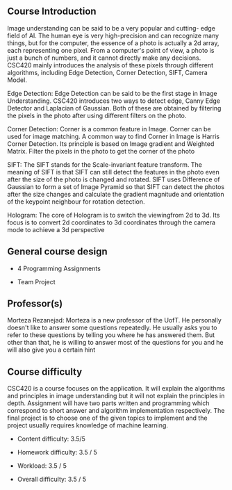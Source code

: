 ## Course Introduction
Image understanding can be said to be a very popular and cutting- edge field of AI. The human eye is very high-precision and can recognize many things, but for the computer, the essence of a photo is actually a 2d array, each representing one pixel.
From a computer's point of view, a photo is just a bunch of numbers, and it cannot directly make any decisions. CSC420 mainly introduces the analysis of these pixels through different algorithms, including Edge Detection, Corner Detection, SIFT, Camera Model.

Edge Detection: Edge Detection can be said to be the first stage in Image Understanding. CSC420 introduces two ways to detect edge, Canny Edge Detector and Laplacian of Gaussian. Both of these are obtained by filtering the pixels in the photo after using different filters on the photo.

Corner Detection: Corner is a common feature in Image. Corner can be used for image matching. A common way to find Corner in Image is Harris Corner Detection. Its principle is based on Image gradient and Weighted Matrix. Filter the pixels in the photo to get the corner of the photo

SIFT: The SIFT stands for the Scale-invariant feature transform. The meaning of SIFT is that SIFT can still detect the features in the photo even after the size of the photo is changed and rotated. SIFT uses Difference of Gaussian to form a set of Image Pyramid so that SIFT can detect the photos after the size changes and calculate the gradient magnitude and orientation of the keypoint neighbour for rotation detection.

Hologram: The core of Hologram is to switch the viewingfrom 2d to 3d. Its focus is to convert 2d coordinates to 3d coordinates through the camera mode to achieve a 3d perspective

## General course design
- 4 Programming Assignments

- Team Project

## Professor(s)
Morteza Rezanejad: Morteza is a new professor of the UofT. He personally doesn't like to answer some questions repeatedly. He usually asks you to refer to these questions by telling you where he has answered them. But other than that, he is willing to answer most of the questions for you and he will also give you a certain hint

## Course difficulty
CSC420 is a course focuses on the application. It will explain the algorithms and principles in image understanding but it will not explain the principles in depth. Assignment will have two parts written and programming which correspond to short answer and algorithm implementation respectively. The final project is to choose one of the given topics to implement and the project usually requires knowledge of machine learning.

- Content difficulty: 3.5/5

- Homework difficulty: 3.5 / 5

- Workload: 3.5 / 5

- Overall difficulty: 3.5 / 5